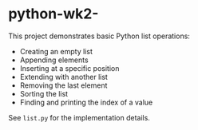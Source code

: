 # python-wk2-

This project demonstrates basic Python list operations:

- Creating an empty list
- Appending elements
- Inserting at a specific position
- Extending with another list
- Removing the last element
- Sorting the list
- Finding and printing the index of a value

See `list.py` for the implementation details.
